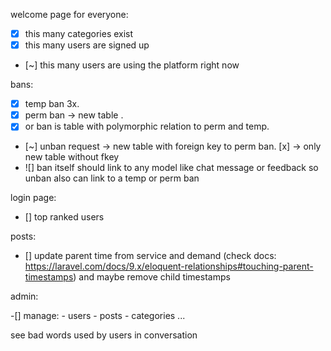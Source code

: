 welcome page for everyone:
  - [x] this many categories exist
  - [x] this many users are signed up
  - [~] this many users are using the platform right now

bans:
  - [x] temp ban 3x.
  - [x] perm ban -> new table .
  - [x] or ban is table with polymorphic relation to perm and temp.
  - [~] unban request -> new table with foreign key to perm ban. [x] -> only new table without fkey
  - ![] ban itself should link to any model like chat message or feedback so unban also can link to a temp or perm ban

login page:
  - [] top ranked users

posts:
  - [] update parent time from service and demand (check docs: https://laravel.com/docs/9.x/eloquent-relationships#touching-parent-timestamps) and maybe remove child timestamps

admin:

  -[] manage:
    - users
    - posts
    - categories
    ...

  see bad words used by users in conversation

